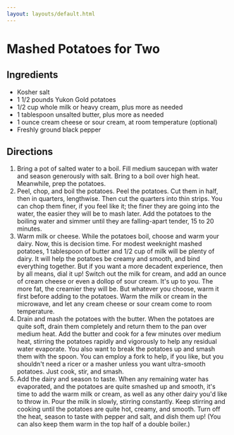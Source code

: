```yaml
---
layout: layouts/default.html
---
```


# Mashed Potatoes for Two

## Ingredients

- Kosher salt
- 1 1/2 pounds Yukon Gold potatoes
- 1/2 cup whole milk or heavy cream, plus more as needed
- 1 tablespoon unsalted butter, plus more as needed
- 1 ounce cream cheese or sour cream, at room temperature (optional)
- Freshly ground black pepper

## Directions

1. Bring a pot of salted water to a boil. Fill medium saucepan with water and season generously with salt. Bring to a boil over high heat. Meanwhile, prep the potatoes.
2. Peel, chop, and boil the potatoes. Peel the potatoes. Cut them in half, then in quarters, lengthwise. Then cut the quarters into thin strips. You can chop them finer, if you feel like it; the finer they are going into the water, the easier they will be to mash later. Add the potatoes to the boiling water and simmer until they are falling-apart tender, 15 to 20 minutes.
3. Warm milk or cheese. While the potatoes boil, choose and warm your dairy. Now, this is decision time. For modest weeknight mashed potatoes, 1 tablespoon of butter and 1/2 cup of milk will be plenty of dairy. It will help the potatoes be creamy and smooth, and bind everything together. But if you want a more decadent experience, then by all means, dial it up! Switch out the milk for cream, and add an ounce of cream cheese or even a dollop of sour cream. It's up to you. The more fat, the creamier they will be. But whatever you choose, warm it first before adding to the potatoes. Warm the milk or cream in the microwave, and let any cream cheese or sour cream come to room temperature.
4. Drain and mash the potatoes with the butter. When the potatoes are quite soft, drain them completely and return them to the pan over medium heat. Add the butter and cook for a few minutes over medium heat, stirring the potatoes rapidly and vigorously to help any residual water evaporate. You also want to break the potatoes up and smash them with the spoon. You can employ a fork to help, if you like, but you shouldn't need a ricer or a masher unless you want ultra-smooth potatoes. Just cook, stir, and smash.
5. Add the dairy and season to taste. When any remaining water has evaporated, and the potatoes are quite smashed up and smooth, it's time to add the warm milk or cream, as well as any other dairy you'd like to throw in. Pour the milk in slowly, stirring constantly. Keep stirring and cooking until the potatoes are quite hot, creamy, and smooth. Turn off the heat, season to taste with pepper and salt, and dish them up! (You can also keep them warm in the top half of a double boiler.)
